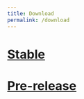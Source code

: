 ```yaml
---
title: Download
permalink: /download
---
```


# [Stable](https://github.com/mRemoteNG/mRemoteNG/releases/latest)

# [Pre-release](https://github.com/mRemoteNG/mRemoteNG/releases)
